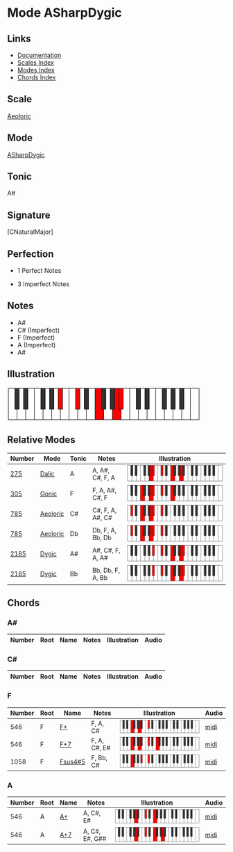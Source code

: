 # Mode ASharpDygic

## Links

- [Documentation](index.md)
- [Scales Index](Scales.md)
- [Modes Index](Modes.md)
- [Chords Index](Chords.md)

## Scale

[Aeoloric](ScaleAeoloric.md)

## Mode

[ASharpDygic](ModeASharpDygic.md)

## Tonic

A#

## Signature

[CNaturalMajor]

## Perfection

 - 1 Perfect Notes

 - 3 Imperfect Notes

## Notes

- A#
- C# (Imperfect)
- F (Imperfect)
- A (Imperfect)
- A#

## Illustration

![ASharpDygic](ModeASharpDygic.png)

## Relative Modes

| Number | Mode | Tonic | Notes | Illustration |
|--------|------|-------|-------|--------------|
| [275](https://ianring.com/musictheory/scales/275) | [Dalic](ModeDalic.md) | A | A, A#, C#, F, A | ![ANaturalDalic](ModeANaturalDalic.png) |
| [305](https://ianring.com/musictheory/scales/305) | [Gonic](ModeGonic.md) | F | F, A, A#, C#, F | ![FNaturalGonic](ModeFNaturalGonic.png) |
| [785](https://ianring.com/musictheory/scales/785) | [Aeoloric](ModeAeoloric.md) | C# | C#, F, A, A#, C# | ![CSharpAeoloric](ModeCSharpAeoloric.png) |
| [785](https://ianring.com/musictheory/scales/785) | [Aeoloric](ModeAeoloric.md) | Db | Db, F, A, Bb, Db | ![DFlatAeoloric](ModeDFlatAeoloric.png) |
| [2185](https://ianring.com/musictheory/scales/2185) | [Dygic](ModeDygic.md) | A# | A#, C#, F, A, A# | ![ASharpDygic](ModeASharpDygic.png) |
| [2185](https://ianring.com/musictheory/scales/2185) | [Dygic](ModeDygic.md) | Bb | Bb, Db, F, A, Bb | ![BFlatDygic](ModeBFlatDygic.png) |

## Chords

### A#

| Number | Root | Name | Notes | Illustration | Audio |
|--------|------|------|-------|--------------|-------|

### C#

| Number | Root | Name | Notes | Illustration | Audio |
|--------|------|------|-------|--------------|-------|

### F

| Number | Root | Name | Notes | Illustration | Audio |
|--------|------|------|-------|--------------|-------|
| 546 | F | [F+](ChordFNaturalAugmented.md) | F, A, C# | ![F+](ChordFNaturalAugmentedRootPosition.png) | [midi](ChordFNaturalAugmentedRootPosition.mid) |
| 546 | F | [F+7](ChordFNaturalAugmentedAugmentedSeventh.md) | F, A, C#, E# | ![F+7](ChordFNaturalAugmentedAugmentedSeventhRootPosition.png) | [midi](ChordFNaturalAugmentedAugmentedSeventhRootPosition.mid) |
| 1058 | F | [Fsus4#5](ChordFNaturalSuspendedFourthSharpFifth.md) | F, Bb, C# | ![Fsus4#5](ChordFNaturalSuspendedFourthSharpFifthRootPosition.png) | [midi](ChordFNaturalSuspendedFourthSharpFifthRootPosition.mid) |

### A

| Number | Root | Name | Notes | Illustration | Audio |
|--------|------|------|-------|--------------|-------|
| 546 | A | [A+](ChordANaturalAugmented.md) | A, C#, E# | ![A+](ChordANaturalAugmentedRootPosition.png) | [midi](ChordANaturalAugmentedRootPosition.mid) |
| 546 | A | [A+7](ChordANaturalAugmentedAugmentedSeventh.md) | A, C#, E#, G## | ![A+7](ChordANaturalAugmentedAugmentedSeventhRootPosition.png) | [midi](ChordANaturalAugmentedAugmentedSeventhRootPosition.mid) |


